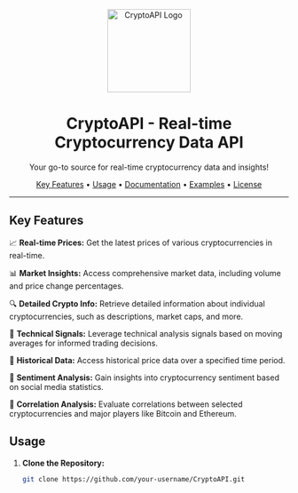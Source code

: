 <div align="center">
  <img src="https://i.postimg.cc/sxSwpCwX/api.png" alt="CryptoAPI Logo" width="150">
  <h1>CryptoAPI - Real-time Cryptocurrency Data API</h1>
  <p>Your go-to source for real-time cryptocurrency data and insights!</p>
</div>

<div align="center">
  <a href="#key-features">Key Features</a> •
  <a href="#usage">Usage</a> •
  <a href="#documentation">Documentation</a> •
  <a href="#examples">Examples</a> •
  <a href="#license">License</a>
</div>

---

## Key Features

📈 **Real-time Prices:** Get the latest prices of various cryptocurrencies in real-time.

📊 **Market Insights:** Access comprehensive market data, including volume and price change percentages.

🔍 **Detailed Crypto Info:** Retrieve detailed information about individual cryptocurrencies, such as descriptions, market caps, and more.

🚀 **Technical Signals:** Leverage technical analysis signals based on moving averages for informed trading decisions.

📅 **Historical Data:** Access historical price data over a specified time period.

🤖 **Sentiment Analysis:** Gain insights into cryptocurrency sentiment based on social media statistics.

🔄 **Correlation Analysis:** Evaluate correlations between selected cryptocurrencies and major players like Bitcoin and Ethereum.

## Usage

1. **Clone the Repository:**
   ```sh
   git clone https://github.com/your-username/CryptoAPI.git
